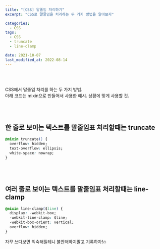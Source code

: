```yaml
---
title: "[CSS] 말줄임 처리하기"
excerpt: "CSS로 말줄임을 처리하는 두 가지 방법을 알아보자"

categories:
  - CSS
tags:
  - CSS
  - truncate
  - line-clamp

date: 2021-10-07
last_modified_at: 2022-08-14
---
```


<br>
<br>

CSS에서 말줄임 처리를 하는 두 가지 방법. <br>
아래 코드는 mixin으로 만들어서 사용한 예시. 상황에 맞게 사용할 것.

<br>
<br>

## 한 줄로 보이는 텍스트를 말줄임표 처리할때는 truncate
```css
@mixin truncate() {
  overflow: hidden;
  text-overflow: ellipsis;
  white-space: nowrap;
}
```

<br>
<br>

## 여러 줄로 보이는 텍스트를 말줄임표 처리할때는 line-clamp
```css
@mixin line-clamp($line) {
  display: -webkit-box;
  -webkit-line-clamp: $line;
  -webkit-box-orient: vertical;
  overflow: hidden;
}
```

자꾸 쓰다보면 익숙해질테니 불안해하지말고 기록하자!🔥
